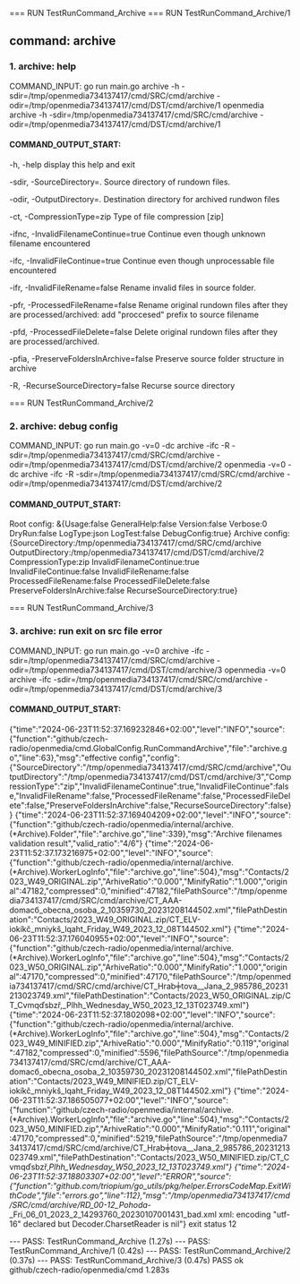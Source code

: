 === RUN   TestRunCommand_Archive
=== RUN   TestRunCommand_Archive/1
## command: archive
### 1. archive: help
COMMAND_INPUT:
	go run main.go archive -h -sdir=/tmp/openmedia734137417/cmd/SRC/cmd/archive -odir=/tmp/openmedia734137417/cmd/DST/cmd/archive/1
	openmedia archive -h -sdir=/tmp/openmedia734137417/cmd/SRC/cmd/archive -odir=/tmp/openmedia734137417/cmd/DST/cmd/archive/1
#### COMMAND_OUTPUT_START:
-h, -help
	display this help and exit

-sdir, -SourceDirectory=.
	Source directory of rundown files.

-odir, -OutputDirectory=.
	Destination directory for archived rundwon files

-ct, -CompressionType=zip
	Type of file compression
	[zip]

-ifnc, -InvalidFilenameContinue=true
	Continue even though unknown filename encountered

-ifc, -InvalidFileContinue=true
	Continue even though unprocessable file encountered

-ifr, -InvalidFileRename=false
	Rename invalid files in source folder.

-pfr, -ProcessedFileRename=false
	Rename original rundown files after they are processed/archived: add "proccesed" prefix to source filename

-pfd, -ProcessedFileDelete=false
	Delete original rundown files after they are processed/archived.

-pfia, -PreserveFoldersInArchive=false
	Preserve source folder structure in archive

-R, -RecurseSourceDirectory=false
	Recurse source directory



=== RUN   TestRunCommand_Archive/2
### 2. archive: debug config
COMMAND_INPUT:
	go run main.go -v=0 -dc archive -ifc -R -sdir=/tmp/openmedia734137417/cmd/SRC/cmd/archive -odir=/tmp/openmedia734137417/cmd/DST/cmd/archive/2
	openmedia -v=0 -dc archive -ifc -R -sdir=/tmp/openmedia734137417/cmd/SRC/cmd/archive -odir=/tmp/openmedia734137417/cmd/DST/cmd/archive/2
#### COMMAND_OUTPUT_START:
Root config: &{Usage:false GeneralHelp:false Version:false Verbose:0 DryRun:false LogType:json LogTest:false DebugConfig:true}
Archive config: {SourceDirectory:/tmp/openmedia734137417/cmd/SRC/cmd/archive OutputDirectory:/tmp/openmedia734137417/cmd/DST/cmd/archive/2 CompressionType:zip InvalidFilenameContinue:true InvalidFileContinue:false InvalidFileRename:false ProcessedFileRename:false ProcessedFileDelete:false PreserveFoldersInArchive:false RecurseSourceDirectory:true}

=== RUN   TestRunCommand_Archive/3
### 3. archive: run exit on src file error
COMMAND_INPUT:
	go run main.go -v=0 archive -ifc -sdir=/tmp/openmedia734137417/cmd/SRC/cmd/archive -odir=/tmp/openmedia734137417/cmd/DST/cmd/archive/3
	openmedia -v=0 archive -ifc -sdir=/tmp/openmedia734137417/cmd/SRC/cmd/archive -odir=/tmp/openmedia734137417/cmd/DST/cmd/archive/3
#### COMMAND_OUTPUT_START:
{"time":"2024-06-23T11:52:37.169232846+02:00","level":"INFO","source":{"function":"github/czech-radio/openmedia/cmd.GlobalConfig.RunCommandArchive","file":"archive.go","line":63},"msg":"effective config","config":{"SourceDirectory":"/tmp/openmedia734137417/cmd/SRC/cmd/archive","OutputDirectory":"/tmp/openmedia734137417/cmd/DST/cmd/archive/3","CompressionType":"zip","InvalidFilenameContinue":true,"InvalidFileContinue":false,"InvalidFileRename":false,"ProcessedFileRename":false,"ProcessedFileDelete":false,"PreserveFoldersInArchive":false,"RecurseSourceDirectory":false}}
{"time":"2024-06-23T11:52:37.169404209+02:00","level":"INFO","source":{"function":"github/czech-radio/openmedia/internal/archive.(*Archive).Folder","file":"archive.go","line":339},"msg":"Archive filenames validation result","valid_ratio":"4/6"}
{"time":"2024-06-23T11:52:37.173216975+02:00","level":"INFO","source":{"function":"github/czech-radio/openmedia/internal/archive.(*Archive).WorkerLogInfo","file":"archive.go","line":504},"msg":"Contacts/2023_W49_ORIGINAL.zip","ArhiveRatio":"0.000","MinifyRatio":"1.000","original":47182,"compressed":0,"minified":47182,"filePathSource":"/tmp/openmedia734137417/cmd/SRC/cmd/archive/CT_AAA-domаcб_obecnа_osoba_2_10359730_20231208144502.xml","filePathDestination":"Contacts/2023_W49_ORIGINAL.zip/CT_ELV-iokíkč_mniykš_lqaht_Friday_W49_2023_12_08T144502.xml"}
{"time":"2024-06-23T11:52:37.176040955+02:00","level":"INFO","source":{"function":"github/czech-radio/openmedia/internal/archive.(*Archive).WorkerLogInfo","file":"archive.go","line":504},"msg":"Contacts/2023_W50_ORIGINAL.zip","ArhiveRatio":"0.000","MinifyRatio":"1.000","original":47170,"compressed":0,"minified":47170,"filePathSource":"/tmp/openmedia734137417/cmd/SRC/cmd/archive/CT_Hrab╪tovа__Jana_2_985786_20231213023749.xml","filePathDestination":"Contacts/2023_W50_ORIGINAL.zip/CT_Cvmqďsbzř,_Plhh_Wednesday_W50_2023_12_13T023749.xml"}
{"time":"2024-06-23T11:52:37.1802098+02:00","level":"INFO","source":{"function":"github/czech-radio/openmedia/internal/archive.(*Archive).WorkerLogInfo","file":"archive.go","line":504},"msg":"Contacts/2023_W49_MINIFIED.zip","ArhiveRatio":"0.000","MinifyRatio":"0.119","original":47182,"compressed":0,"minified":5596,"filePathSource":"/tmp/openmedia734137417/cmd/SRC/cmd/archive/CT_AAA-domаcб_obecnа_osoba_2_10359730_20231208144502.xml","filePathDestination":"Contacts/2023_W49_MINIFIED.zip/CT_ELV-iokíkč_mniykš_lqaht_Friday_W49_2023_12_08T144502.xml"}
{"time":"2024-06-23T11:52:37.186505077+02:00","level":"INFO","source":{"function":"github/czech-radio/openmedia/internal/archive.(*Archive).WorkerLogInfo","file":"archive.go","line":504},"msg":"Contacts/2023_W50_MINIFIED.zip","ArhiveRatio":"0.000","MinifyRatio":"0.111","original":47170,"compressed":0,"minified":5219,"filePathSource":"/tmp/openmedia734137417/cmd/SRC/cmd/archive/CT_Hrab╪tovа__Jana_2_985786_20231213023749.xml","filePathDestination":"Contacts/2023_W50_MINIFIED.zip/CT_Cvmqďsbzř,_Plhh_Wednesday_W50_2023_12_13T023749.xml"}
{"time":"2024-06-23T11:52:37.18803307+02:00","level":"ERROR","source":{"function":"github.com/triopium/go_utils/pkg/helper.ErrorsCodeMap.ExitWithCode","file":"errors.go","line":112},"msg":"/tmp/openmedia734137417/cmd/SRC/cmd/archive/RD_00-12_Pohoda_-_Fri_06_01_2023_2_14293760_20230107001431_bad.xml xml: encoding \"utf-16\" declared but Decoder.CharsetReader is nil"}
exit status 12

--- PASS: TestRunCommand_Archive (1.27s)
    --- PASS: TestRunCommand_Archive/1 (0.42s)
    --- PASS: TestRunCommand_Archive/2 (0.37s)
    --- PASS: TestRunCommand_Archive/3 (0.47s)
PASS
ok  	github/czech-radio/openmedia/cmd	1.283s
